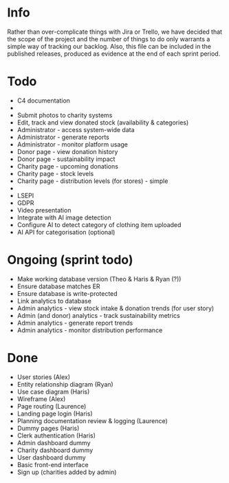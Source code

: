 # Info
Rather than over-complicate things with Jira or Trello, we have decided that the scope of the project and the number of things to do only warrants a simple way of tracking our backlog. Also, this file can be included in the published releases, produced as evidence at the end of each sprint period.

# Todo
* C4 documentation
* 
* Submit photos to charity systems
* Edit, track and view donated stock (availability & categories)
* Administrator - access system-wide data
* Administrator - generate reports
* Administrator - monitor platform usage
* Donor page - view donation history
* Donor page - sustainability impact
* Charity page - upcoming donations
* Charity page - stock levels
* Charity page - distribution levels (for stores) - simple
* 
* LSEPI
* GDPR
* Video presentation
* Integrate with AI image detection
* Configure AI to detect category of clothing item uploaded
* AI API for categorisation (optional)

# Ongoing (sprint todo)
* Make working database version (Theo & Haris & Ryan (?))
* Ensure database matches ER
* Ensure database is write-protected
* Link analytics to database
* Admin analytics - view stock intake & donation trends (for user story)
* Admin (and donor) analytics - track sustainability metrics
* Admin analytics - generate report trends
* Admin analytics - monitor distribution performance

# Done
* User stories (Alex)
* Entity relationship diagram (Ryan)
* Use case diagram (Haris)
* Wireframe (Alex)
* Page routing (Laurence)
* Landing page login (Haris)
* Planning documentation review & logging (Laurence)
* Dummy pages (Haris)
* Clerk authentication (Haris)
* Admin dashboard dummy
* Charity dashboard dummy
* User dashboard dummy
* Basic front-end interface
* Sign up (charities added by admin)
